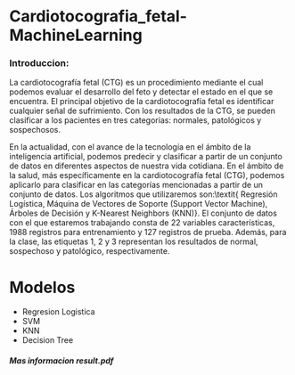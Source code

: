 # **Cardiotocografia_fetal-MachineLearning**

### Introduccion:

La cardiotocografía fetal (CTG) es un procedimiento mediante el cual podemos evaluar el desarrollo del feto y detectar el estado en el que se encuentra. El principal objetivo de la cardiotocografía fetal es identificar cualquier señal de sufrimiento. Con los resultados de la CTG, se pueden clasificar a los pacientes en tres categorías: normales, patológicos y sospechosos.

En la actualidad, con el avance de la tecnología en el ámbito de la inteligencia artificial, podemos predecir y clasificar a partir de un conjunto de datos en diferentes aspectos de nuestra vida cotidiana. En el ámbito de la salud, más específicamente en la cardiotocografía fetal (CTG), podemos aplicarlo para clasificar en las categorías mencionadas a partir de un conjunto de datos. Los algoritmos que utilizaremos son:\textit{ Regresión Logística, Máquina de Vectores de Soporte (Support Vector Machine), Árboles de Decisión y K-Nearest Neighbors (KNN)}. El conjunto de datos con el que estaremos trabajando consta de 22 variables características, 1988 registros para entrenamiento y 127 registros de prueba. Además, para la clase, las etiquetas 1, 2 y 3 representan los resultados de normal, sospechoso y patológico, respectivamente.

# Modelos 
- Regresion Logistica
- SVM
- KNN
- Decision Tree

#### ***Mas informacion result.pdf***
